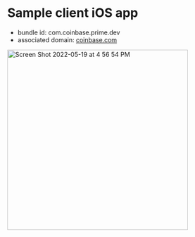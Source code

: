 #  Sample client iOS app

- bundle id: com.coinbase.prime.dev
- associated domain: [coinbase.com](https://www.coinbase.com/.well-known/apple-app-site-association)

<img width="410" alt="Screen Shot 2022-05-19 at 4 56 54 PM" src="https://media.github.cbhq.net/user/474/files/c7de2980-d794-11ec-8dbd-df117c7d4938">

